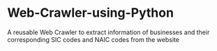 # Web-Crawler-using-Python
A reusable Web Crawler to extract information of businesses and their corresponding SIC codes and NAIC codes from the website
